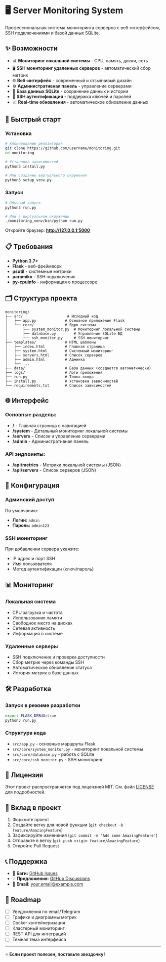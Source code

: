 # 🖥️ Server Monitoring System

Профессиональная система мониторинга серверов с веб-интерфейсом, SSH подключениями и базой данных SQLite.

## ✨ Возможности

- 📊 **Мониторинг локальной системы** - CPU, память, диски, сеть
- 🖥️ **SSH мониторинг удаленных серверов** - автоматический сбор метрик
- 🌐 **Веб-интерфейс** - современный и отзывчивый дизайн
- ⚙️ **Административная панель** - управление серверами
- 💾 **База данных SQLite** - сохранение данных и истории
- 🔐 **SSH аутентификация** - поддержка ключей и паролей
- 📈 **Real-time обновления** - автоматическое обновление данных

## 🚀 Быстрый старт

### Установка

```bash
# Клонирование репозитория
git clone https://github.com/username/monitoring.git
cd monitoring

# Установка зависимостей
python3 install.py

# Или создание виртуального окружения
python3 setup_venv.py
```

### Запуск

```bash
# Обычный запуск
python3 run.py

# Или в виртуальном окружении
./monitoring_venv/bin/python run.py
```

Откройте браузер: **http://127.0.0.1:5000**

## 📋 Требования

- **Python 3.7+**
- **Flask** - веб-фреймворк
- **psutil** - системные метрики
- **paramiko** - SSH подключения
- **py-cpuinfo** - информация о процессоре

## 🗂️ Структура проекта

```
monitoring/
├── src/                    # Исходный код
│   ├── app.py             # Основное приложение Flask
│   └── core/              # Ядро системы
│       ├── system_monitor.py  # Мониторинг локальной системы
│       ├── database.py        # Управление SQLite БД
│       └── ssh_monitor.py     # SSH мониторинг
├── templates/             # HTML шаблоны
│   ├── index.html         # Главная страница
│   ├── system.html        # Системный мониторинг
│   ├── servers.html       # Список серверов
│   ├── admin.html         # Админка
│   └── ...
├── data/                  # База данных (создается автоматически)
├── logs/                  # Логи приложения
├── run.py                 # Точка входа
├── install.py             # Установка зависимостей
└── requirements.txt       # Список зависимостей
```

## 🌐 Интерфейс

### Основные разделы:
- **/** - Главная страница с навигацией
- **/system** - Детальный мониторинг локальной системы
- **/servers** - Список и управление серверами
- **/admin** - Административная панель

### API эндпоинты:
- **/api/metrics** - Метрики локальной системы (JSON)
- **/api/servers** - Список серверов (JSON)

## 🔧 Конфигурация

### Админский доступ
По умолчанию:
- **Логин:** `admin`
- **Пароль:** `admin123`

### SSH мониторинг
При добавлении сервера укажите:
- IP адрес и порт SSH
- Имя пользователя
- Метод аутентификации (ключ/пароль)

## 📊 Мониторинг

### Локальная система
- CPU загрузка и частота
- Использование памяти
- Свободное место на дисках
- Сетевая активность
- Информация о системе

### Удаленные серверы
- SSH подключение и проверка доступности
- Сбор метрик через команды SSH
- Автоматическое обновление статуса
- История метрик в базе данных

## 🛠️ Разработка

### Запуск в режиме разработки
```bash
export FLASK_DEBUG=true
python3 run.py
```

### Структура кода
- `src/app.py` - основные маршруты Flask
- `src/core/system_monitor.py` - мониторинг локальной системы
- `src/core/database.py` - работа с SQLite
- `src/core/ssh_monitor.py` - SSH мониторинг

## 📝 Лицензия

Этот проект распространяется под лицензией MIT. См. файл [LICENSE](LICENSE) для подробностей.

## 🤝 Вклад в проект

1. Форкните проект
2. Создайте ветку для новой функции (`git checkout -b feature/AmazingFeature`)
3. Зафиксируйте изменения (`git commit -m 'Add some AmazingFeature'`)
4. Отправьте в ветку (`git push origin feature/AmazingFeature`)
5. Откройте Pull Request

## 📞 Поддержка

- 🐛 **Баги:** [GitHub Issues](https://github.com/username/monitoring/issues)
- 💡 **Предложения:** [GitHub Discussions](https://github.com/username/monitoring/discussions)
- 📧 **Email:** your.email@example.com

## 🎯 Roadmap

- [ ] Уведомления по email/Telegram
- [ ] Графики и диаграммы метрик
- [ ] Docker контейнеризация
- [ ] Кластерный мониторинг
- [ ] REST API для интеграций
- [ ] Темная тема интерфейса

---

⭐ **Если проект полезен, поставьте звездочку!**
